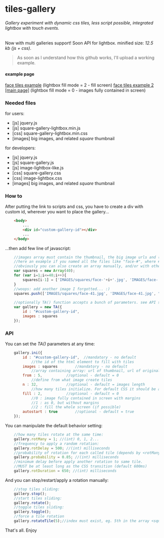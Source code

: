 # tiles-gallery

###### Gallery experiment with dynamic css tiles, less script possible, integrated lightbox with touch events.
Now with multi galleries support! Soon API for lightbox.
minified size: *12.5 kb (js + css)*.

> As soon as I understand how this github works, I'll upload a working example.

#### example page
<a href="http://cambiamentico.altervista.org/PAGES/experiments/faces-tiles/micro.php" target="_blank">face tiles example</a> (lightbox fill mode = 2 - fill screen)
<a href="http://cambiamentico.altervista.org/PAGES/experiments/faces-tiles/" target="_blank">face tiles example 2 [main page]</a> (lightbox fill mode = 0 - images fully contained in screen)

### Needed files

for users:
- [js] jquery.js
- [js] square-gallery-lightbox.min.js
- [css] square-gallery-lightbox.min.css
- [images] big images, and related _square_ thumbnail

for developers:
- [js] jquery.js
- [js] square-gallery.js
- [js] image-lightbox-like.js
- [css] square-gallery.css
- [css] image-lightbox.css
- [images] big images, and related _square_ thumbnail

### How to

After putting the link to scripts and css,
you have to create a div with custom id, wherever you want to place the gallery...
```html
	<body>
		...
		<div id="custom-gallery-id"></div>
		...
	</body>
```

...then add few line of javascript:
```javascript
	//images array must contain the thumbnail, the big image urls and (optionally) a description
	//here an example if you named all the files like "face-#", where # = (int) 1...40
	//obviously you can also create an array manually, and/or with other languages.
	var squares = new Array(40);
	for (var i=1;i<=40;i++){
		squares[i-1] = ['IMAGES/squares/face-'+i+'.jpg', 'IMAGES/face-'+i+'.jpg'];
	}
	//woops: add another image I forgotted... :)
	squares.push(['IMAGES/squares/face-41.jpg', 'IMAGES/face-41.jpg', "this is a description!\nWith new lines too."]);
	
	//optionally TA() function accepts a bunch of parameters. see API section
	var gallery = new TA({
		id : "#custom-gallery-id",
		images : squares
	});
```

### API

You can set the _TA()_ parameters at any time:

```javascript
	gallery.ini({
		id : "#custom-gallery-id",	//mandatory - no default
			//the id of the html element to fill with tiles
		images : squares		//mandatory - no default
			//array containing array: url of thumbnail, url of original image, optional description.
		from : 5,			//optional - default = 0
			//define from what image create tiles
		n : 32,				//optional - default = images length
			//how many tiles initialize. For default CSS it should be a multiple of 8 for better visualization.
		fill : 2,			//optional - default = 0
			//0 : image fully contained in screen with margins
			//1 : as 0, but without margins
			//2 : fill the whole screen (if possible)
		autostart : true		//optional - default = true
	});
```

You can manipulate the default behavior setting:

```javascript
	//how many tiles rotate at the same time:
	gallery.rotMany = 1; //(int) 0, 1, 2...
	//frequency to apply a random rotation:
	gallery.rotDelay = 500; //(int) milliseconds
	//probability of rotation for each called tile (depends by <rotMany>)
	gallery.probability = 0.85; //(int) milliseconds
	//minimum delay before apply another rotation to same tile.
	//MUST be at least long as the CSS transition (default 600ms)
	gallery.rotDuration = 650; //(int) milliseconds
```

And you can stop/restart/apply a rotation manually:

```javascript
	//stop tiles sliding:
	gallery.stop();
	//start tiles sliding:
	gallery.rotate();
	//toggle tiles sliding:
	gallery.toggle();
	//force a tile rotation
	gallery.rotateTile(5);//index must exist, eg. 5th in the array <squares>
```

That's all. Enjoy
